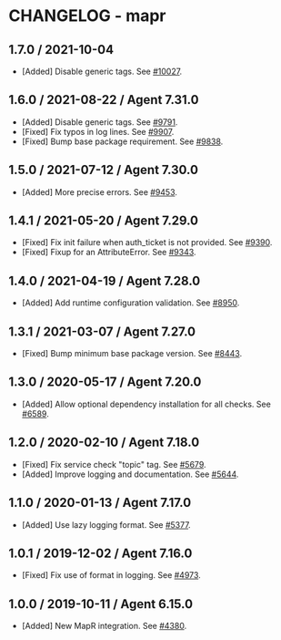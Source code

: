 # CHANGELOG - mapr

## 1.7.0 / 2021-10-04

* [Added] Disable generic tags. See [#10027](https://github.com/DataDog/integrations-core/pull/10027).

## 1.6.0 / 2021-08-22 / Agent 7.31.0

* [Added] Disable generic tags. See [#9791](https://github.com/DataDog/integrations-core/pull/9791).
* [Fixed] Fix typos in log lines. See [#9907](https://github.com/DataDog/integrations-core/pull/9907).
* [Fixed] Bump base package requirement. See [#9838](https://github.com/DataDog/integrations-core/pull/9838).

## 1.5.0 / 2021-07-12 / Agent 7.30.0

* [Added] More precise errors. See [#9453](https://github.com/DataDog/integrations-core/pull/9453).

## 1.4.1 / 2021-05-20 / Agent 7.29.0

* [Fixed] Fix init failure when auth_ticket is not provided. See [#9390](https://github.com/DataDog/integrations-core/pull/9390).
* [Fixed] Fixup for an AttributeError. See [#9343](https://github.com/DataDog/integrations-core/pull/9343).

## 1.4.0 / 2021-04-19 / Agent 7.28.0

* [Added] Add runtime configuration validation. See [#8950](https://github.com/DataDog/integrations-core/pull/8950).

## 1.3.1 / 2021-03-07 / Agent 7.27.0

* [Fixed] Bump minimum base package version. See [#8443](https://github.com/DataDog/integrations-core/pull/8443).

## 1.3.0 / 2020-05-17 / Agent 7.20.0

* [Added] Allow optional dependency installation for all checks. See [#6589](https://github.com/DataDog/integrations-core/pull/6589).

## 1.2.0 / 2020-02-10 / Agent 7.18.0

* [Fixed] Fix service check "topic" tag. See [#5679](https://github.com/DataDog/integrations-core/pull/5679).
* [Added] Improve logging and documentation. See [#5644](https://github.com/DataDog/integrations-core/pull/5644).

## 1.1.0 / 2020-01-13 / Agent 7.17.0

* [Added] Use lazy logging format. See [#5377](https://github.com/DataDog/integrations-core/pull/5377).

## 1.0.1 / 2019-12-02 / Agent 7.16.0

* [Fixed] Fix use of format in logging. See [#4973](https://github.com/DataDog/integrations-core/pull/4973).

## 1.0.0 / 2019-10-11 / Agent 6.15.0

* [Added] New MapR integration. See [#4380](https://github.com/DataDog/integrations-core/pull/4380).

